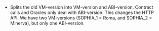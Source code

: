 * Splits the old VM-version into VM-version and ABI-version. Contract calls and Oracles only deal with ABI-version. This
  changes the HTTP API. We have two VM-versions (SOPHIA_1 = Roma, and SOPHIA_2 = Minerva), but only one ABI-version.
